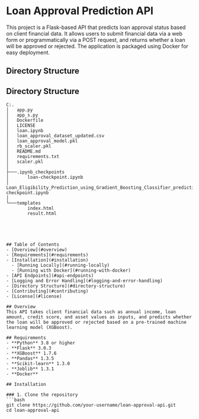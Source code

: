 # Loan Approval Prediction API

This project is a Flask-based API that predicts loan approval status based on client financial data. It allows users to submit financial data via a web form or programmatically via a POST request, and returns whether a loan will be approved or rejected. The application is packaged using Docker for easy deployment.


## Directory Structure
## Directory Structure

```plaintext
C:.
│   app.py
│   app_s.py
│   Dockerfile
│   LICENSE
│   loan.ipynb
│   loan_approval_dataset_updated.csv
│   loan_approval_model.pkl
│   rb_scaler.pkl
│   README.md
│   requirements.txt
│   scaler.pkl
│
├───.ipynb_checkpoints
│       loan-checkpoint.ipynb
│       Loan_Eligibility_Prediction_using_Gradient_Boosting_Classifier_prediction-checkpoint.ipynb
│
└───templates
        index.html
        result.html





## Table of Contents
- [Overview](#overview)
- [Requirements](#requirements)
- [Installation](#installation)
  - [Running Locally](#running-locally)
  - [Running with Docker](#running-with-docker)
- [API Endpoints](#api-endpoints)
- [Logging and Error Handling](#logging-and-error-handling)
- [Directory Structure](#directory-structure)
- [Contributing](#contributing)
- [License](#license)

## Overview
This API takes client financial data such as annual income, loan amount, credit score, and asset values as inputs, and predicts whether the loan will be approved or rejected based on a pre-trained machine learning model (XGBoost).

## Requirements
- **Python** 3.8 or higher
- **Flask** 3.0.3
- **XGBoost** 1.7.6
- **Pandas** 1.3.5
- **Scikit-learn** 1.3.0
- **Joblib** 1.3.1
- **Docker**

## Installation

### 1. Clone the repository
```bash
git clone https://github.com/your-username/loan-approval-api.git
cd loan-approval-api



